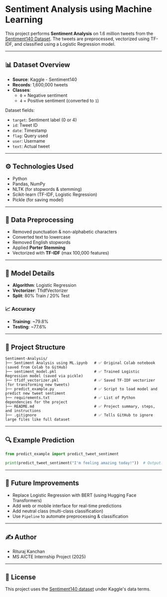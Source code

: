 # Sentiment Analysis using Machine Learning

This project performs **Sentiment Analysis** on 1.6 million tweets from the [Sentiment140 Dataset](https://www.kaggle.com/datasets/kazanova/sentiment140). The tweets are preprocessed, vectorized using TF-IDF, and classified using a Logistic Regression model.

---

## 📊 Dataset Overview

- **Source**: Kaggle - Sentiment140
- **Records**: 1,600,000 tweets
- **Classes**:
  - `0` = Negative sentiment
  - `4` = Positive sentiment (converted to `1`)

Dataset fields:

- `target`: Sentiment label (0 or 4)
- `id`: Tweet ID
- `date`: Timestamp
- `flag`: Query used
- `user`: Username
- `text`: Actual tweet

---

## ⚙️ Technologies Used

- Python
- Pandas, NumPy
- NLTK (for stopwords & stemming)
- Scikit-learn (TF-IDF, Logistic Regression)
- Pickle (for saving model)

---

## 🧹 Data Preprocessing

- Removed punctuation & non-alphabetic characters
- Converted text to lowercase
- Removed English stopwords
- Applied **Porter Stemming**
- Vectorized with **TF-IDF** (max 100,000 features)

---

## 🤖 Model Details

- **Algorithm**: Logistic Regression
- **Vectorizer**: TfidfVectorizer
- **Split**: 80% Train / 20% Test

### 📈 Accuracy

- **Training**: \~79.8%
- **Testing**: \~77.6%

---

## 📁 Project Structure

```
Sentiment-Analysis/
├── Sentiment Analysis using ML.ipynb   # ✅ Original Colab notebook (saved from Colab to GitHub)
├── sentiment_model.pkl                 # ✅ Trained Logistic Regression model (saved via pickle)
├── tfidf_vectorizer.pkl                # ✅ Saved TF-IDF vectorizer (for transforming new tweets)
├── predict_example.py                  # ✅ Script to load model and predict new tweet sentiment
├── requirements.txt                    # ✅ List of Python dependencies for the project
├── README.md                           # ✅ Project summary, steps, and instructions
├── .gitignore                          # ✅ Tells GitHub to ignore large files like full dataset

```

---

## 🔍 Example Prediction

```python
from predict_example import predict_tweet_sentiment

print(predict_tweet_sentiment("I'm feeling amazing today!"))  # Output: Positive 😊
```

---

## 🧠 Future Improvements

- Replace Logistic Regression with BERT (using Hugging Face Transformers)
- Add web or mobile interface for real-time predictions
- Add neutral class (multi-class classification)
- Use `Pipeline` to automate preprocessing & classification

---

## ✍️ Author

- Rituraj Kanchan
- MS AICTE Internship Project (2025)

---

## 📜 License

This project uses the [Sentiment140 dataset](https://www.kaggle.com/datasets/kazanova/sentiment140) under Kaggle's data terms.

